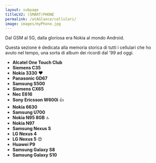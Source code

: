 ```yaml
---
layout: subpage
titleLV2: (SMART)PHONE
permalink: /atAGlance/cellulari/
image: images/myPhone.jpg
---
```


Dal GSM al 5G, dalla gloriosa era Nokia al mondo Android.

Questa sezione è dedicata alla memoria storica di tutti i cellulari che ho avuto nel tempo, una sorta di album dei ricordi dal '99 ad oggi.

* **Alcatel One Touch Club**
* **Siemens C35**
* **Nokia 3330** :heart:
* **Panasonic GD67**
* **Samsung S500**
* **Siemens CX65**
* **Nec E616**
* **Sony Ericsson W600i** :thumbsup:
* **Nokia 6630**
* **Samsung U700**
* **Nokia N95 8GB** :top:
* **Nokia N97**
* **Samsung Nexus S**
* **LG Nexus 4**
* **LG Nexus 5** :heart_eyes:
* **Huawei P9**
* **Samsung Galaxy S8**
* **Samsung Galaxy S10**
